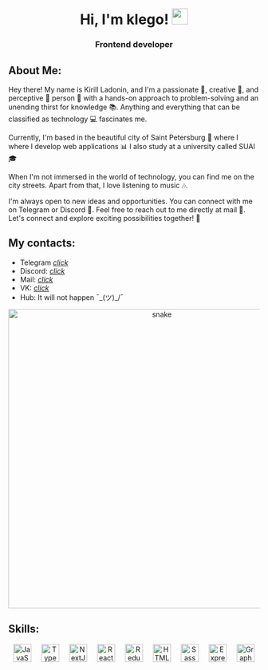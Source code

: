 ###

<h1 align="center">Hi, I'm klego!
  <img src="https://github.com/blackcater/blackcater/raw/main/images/Hi.gif" height="32"/>
</h1>

###

<h3 align="center"> Frontend developer </h3>


## About Me:

Hey there! My name is Kirill Ladonin, and I'm a passionate 🥇, creative 🎨, and perceptive 🔭 person 🔧 with a hands-on approach to problem-solving and an unending thirst for knowledge 📚. Anything and everything that can be classified as technology 💻 fascinates me.

Currently, I'm based in the beautiful city of Saint Petersburg 🌉 where I where I develop web applications 📊 I also study at a university called SUAI🎓

When I'm not immersed in the world of technology, you can find me on the city streets. Apart from that, I love listening to music 🎶.

I'm always open to new ideas and opportunities. You can connect with me on Telegram or Discord 👥. Feel free to reach out to me directly at mail 📧. Let's connect and explore exciting possibilities together! 🚀

## My contacts:
- Telegram [*click*](https://t.me/k1ego)
- Discord: [*click*](https://discord.com/users/663086118639501313)
- Mail: [*click*](mailto:ladonin05@mail.ru)
- VK: [*click*](https://vk.com/k1ego)
- Hub: It will not happen  ¯\_(ツ)_/¯

<p align="center">
 <img width="600" src="https://github.com/AlexFromNorth/AlexFromNorth/blob/main/assets/github-snake.svg" alt="snake"/>
</p>

## Skills:

<div style="text-align: center;">
			<a
				href="https://developer.mozilla.org/en-US/docs/Web/JavaScript"
				target="_blank"
				rel="noreferrer"
				><img
					src="https://raw.githubusercontent.com/danielcranney/readme-generator/main/public/icons/skills/javascript-colored.svg"
					width="36"
					height="36"
					alt="JavaScript" 
                    style="margin: 0 10px;"/></a
			><a
				href="https://www.typescriptlang.org/"
				target="_blank"
				rel="noreferrer"
				><img
					src="https://raw.githubusercontent.com/danielcranney/readme-generator/main/public/icons/skills/typescript-colored.svg"
					width="36"
					height="36"
					alt="TypeScript" 
                    style="margin: 0 10px;"/></a
			><a href="https://nextjs.org/docs" target="_blank" rel="noreferrer"
				><img
					src="https://raw.githubusercontent.com/danielcranney/readme-generator/main/public/icons/skills/nextjs-colored.svg"
					width="36"
					height="36"
					alt="NextJs" 
                    style="margin: 0 10px;"/></a
			><a href="https://reactjs.org/" target="_blank" rel="noreferrer"
				><img
					src="https://raw.githubusercontent.com/danielcranney/readme-generator/main/public/icons/skills/react-colored.svg"
					width="36"
					height="36"
					alt="React" 
                    style="margin: 0 10px;"/></a
			><a href="https://redux.js.org/" target="_blank" rel="noreferrer"
				><img
					src="https://raw.githubusercontent.com/danielcranney/readme-generator/main/public/icons/skills/redux-colored.svg"
					width="36"
					height="36"
					alt="Redux" 
                    style="margin: 0 10px;"/></a
			><a
				href="https://developer.mozilla.org/en-US/docs/Glossary/HTML5"
				target="_blank"
				rel="noreferrer"
				><img
					src="https://raw.githubusercontent.com/danielcranney/readme-generator/main/public/icons/skills/html5-colored.svg"
					width="36"
					height="36"
					alt="HTML5" 
                    style="margin: 0 10px;"/></a
			><a href="https://sass-lang.com/" target="_blank" rel="noreferrer"
				><img
					src="https://raw.githubusercontent.com/danielcranney/readme-generator/main/public/icons/skills/sass-colored.svg"
					width="36"
					height="36"
					alt="Sass" 
                    style="margin: 0 10px;"/></a
			><a href="https://expressjs.com/" target="_blank" rel="noreferrer"
				><img
					src="https://raw.githubusercontent.com/danielcranney/readme-generator/main/public/icons/skills/express-colored.svg"
					width="36"
					height="36"
					alt="Express" 
                    style="margin: 0 10px;"/></a
			><a href="https://graphql.org/" target="_blank" rel="noreferrer"
				><img
					src="https://raw.githubusercontent.com/danielcranney/readme-generator/main/public/icons/skills/graphql-colored.svg"
					width="36"
					height="36"
					alt="GraphQL"
                    style="margin: 0 10px;"
			/></a>
        </div>


